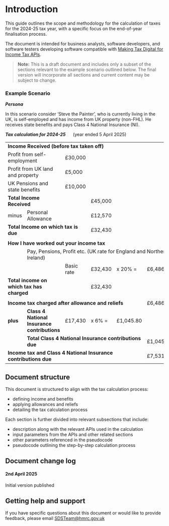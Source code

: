 # Introduction

This guide outlines the scope and methodology for the calculation of taxes for the 2024-25 tax year, with a specific focus on the end-of-year finalisation process.

The document is intended for business analysts, software developers, and software testers developing software compatible with [Making Tax Digital for Income Tax APIs](https://developer.service.hmrc.gov.uk/api-documentation/docs/api?docTypeFilters=API&categoryFilters=INCOME_TAX_MTD).

> **Note:** This is a draft document and includes only a subset of the sections relevant to the example scenario outlined below. The final version will incorporate all sections and current content may be subject to change.

### Example Scenario

**_Persona_**

In this scenario consider ‘Steve the Painter’, who is currently living in the UK, is self-employed and has income from UK property (non-FHL). He receives state benefits and pays Class 4 National Insurance (NI).

**_Tax calculation for 2024-25_**&nbsp;&nbsp;&nbsp;&nbsp;&nbsp;&nbsp;(year ended 5 April 2025)

<table>
    <tr>
        <td colspan="6"><b>Income Received (before tax taken off)</b></td>
    </tr>
    <tr>
        <td colspan="2">Profit from self-employment</td>
        <td>£30,000</td>
        <td></td>
        <td></td>
        <td></td>
    </tr>
    <tr>
        <td colspan="2">Profit from UK land and property</td>
        <td>£5,000</td>
        <td></td>
        <td></td>
        <td></td>
    </tr>
    <tr>
        <td colspan="2">UK Pensions and state benefits</td>
        <td>£10,000</td>
        <td></td>
        <td></td>
        <td></td>
    </tr>
    <tr>
        <td colspan="2"><b>Total Income Received</b></td>
        <td></td>
        <td>£45,000</td>
        <td></td>
        <td></td>
    </tr>
    <tr>
        <td>minus</td>
        <td>Personal Allowance</td>
        <td></td>
        <td>£12,570</td>
        <td></td>
        <td></td>
    </tr>
    <tr>
        <td colspan="3"><b>Total Income on which tax is due</b></td>
        <td>£32,430</td>
        <td></td>
        <td></td>
    </tr>
    <tr>
        <td></td>
        <td></td>
        <td></td>
        <td></td>
        <td></td>
        <td></td>
    </tr>
    <tr>
        <td colspan="6"><b>How I have worked out your income tax</b></td>
    </tr>
    <tr>
        <td></td>
        <td colspan="5">Pay, Pensions, Profit etc. (UK rate for England and Northern Ireland)</td>
    </tr>
    <tr>
        <td></td>
        <td></td>
        <td>Basic rate</td>
        <td>£32,430</td>
        <td>x 20% =</td>
        <td>£6,486.00</td>
    </tr>
    <tr>
        <td colspan="2"><b>Total income on which tax has charged</b></td>
        <td></td>
        <td>£32,430</td>
        <td></td>
        <td></td>
    </tr>
    <tr>
        <td></td>
        <td></td>
        <td></td>
        <td></td>
        <td></td>
        <td></td>
    </tr>
    <tr>
        <td colspan="5"><b>Income tax charged after allowance and reliefs</b></td>
        <td>£6,486.00</td>
    </tr>
    <tr>
        <td><b>plus</b></td>
        <td><b>Class 4 National Insurance contributions</b></td>
        <td>£17,430</td>
        <td>x 6% =</td>
        <td>£1,045.80</td>
        <td></td>
    </tr>
    <tr>
        <td></td>
        <td colspan="4"><b>Total Class 4 National Insurance contributions due</b></td>
        <td>£1,045.80</td>
    </tr>
    <tr>
        <td colspan="5"><b>Income tax and Class 4 National Insurance contributions due</b></td>
        <td>£7,531.80</td>
    </tr>
</table>

## Document structure

This document is structured to align with the tax calculation process:

- defining income and benefits
- applying allowances and reliefs
- detailing the tax calculation process

Each section is further divided into relevant subsections that include:

- description along with the relevant APIs used in the calculation
- input parameters from the APIs and other related sections
- other parameters referenced in the pseudocode
- pseudocode outlining the step-by-step calculation process

## Document change log

#### 2nd April 2025 

Initial version published

## Getting help and support

If you have specific questions about this document or would like to provide feedback, please email [SDSTeam@hmrc.gov.uk](mailto:sdsteam@hmrc.gov.uk)